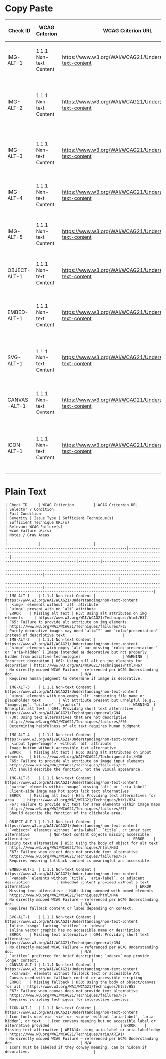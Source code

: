 # Copy Paste
| Check ID     | WCAG Criterion         | WCAG Criterion URL                                                                 | Selector / Condition                                                                 | Fail Condition                                                                                     | Severity | Issue Type | Sufficient Technique(s)                     | Sufficient Technique URL(s)                                                                                                  | Relevant WCAG Failure(s)                                                                            | WCAG Failure URL(s)                                                                                      | Notes / Gray Areas                                                                                                    |
|--------------|------------------------|------------------------------------------------------------------------------------|--------------------------------------------------------------------------------------|---------------------------------------------------------------------------------------------------|----------|------------|--------------------------------------------|-----------------------------------------------------------------------------------------------------------------------------|-------------------------------------------------------------------------------------------------------|---------------------------------------------------------------------------------------------------------|-----------------------------------------------------------------------------------------------------------------------|
| IMG-ALT-1    | 1.1.1 Non-text Content | https://www.w3.org/WAI/WCAG21/Understanding/non-text-content                        | `<img>` elements without `alt` attribute                                             | `<img>` present with no `alt` attribute                                                           | ERROR    | Missing alt text | H37: Using alt attributes on img elements     | https://www.w3.org/WAI/WCAG21/Techniques/html/H37                                                                 | F65: Failure to provide alt attribute on img elements                                                 | https://www.w3.org/WAI/WCAG21/Techniques/failures/F65                                                    | Purely decorative images may need `alt=""` and `role="presentation"` instead of descriptive text.                         |
| IMG-ALT-2    | 1.1.1 Non-text Content | https://www.w3.org/WAI/WCAG21/Understanding/non-text-content                        | `<img>` elements with empty `alt` but missing `role="presentation"` or `aria-hidden` | Image intended as decorative but not properly hidden from assistive technologies                   | WARNING  | Incorrect decoration | H67: Using null alt on img elements for decoration | https://www.w3.org/WAI/WCAG21/Techniques/html/H67                                                     | No directly mapped WCAG Failure — referenced per WCAG Understanding doc.                              | N/A                                                                                                     | Requires human judgment to determine if image is decorative.                                            |
| IMG-ALT-3    | 1.1.1 Non-text Content | https://www.w3.org/WAI/WCAG21/Understanding/non-text-content                        | `<img>` elements with non-empty `alt` containing file name or placeholder text        | Alt attribute present but unhelpful (e.g., "image.jpg", "picture", "graphic")                      | WARNING  | Unhelpful alt text | G94: Providing short text alternative        | https://www.w3.org/WAI/WCAG21/Techniques/general/G94                                                  | F30: Using text alternatives that are not descriptive                                                 | https://www.w3.org/WAI/WCAG21/Techniques/failures/F30                                                    | Determining helpfulness of alt text requires human judgment.                                            |
| IMG-ALT-4    | 1.1.1 Non-text Content | https://www.w3.org/WAI/WCAG21/Understanding/non-text-content                        | `<input type="image">` without `alt` attribute                                       | Image button without accessible text alternative                                                   | ERROR    | Missing alt text | H36: Using alt attributes on input elements   | https://www.w3.org/WAI/WCAG21/Techniques/html/H36                                                     | F65: Failure to provide alt attribute on image input elements                                         | https://www.w3.org/WAI/WCAG21/Techniques/failures/F65                                                    | Alt should describe the function, not the visual appearance.                                           |
| IMG-ALT-5    | 1.1.1 Non-text Content | https://www.w3.org/WAI/WCAG21/Understanding/non-text-content                        | `<area>` elements within `<map>` missing `alt` or `aria-label`                       | Client-side image map hot spots lack text alternatives                                              | ERROR    | Missing alt text | H24: Providing text alternatives for area    | https://www.w3.org/WAI/WCAG21/Techniques/html/H24                                                     | F67: Failure to provide alt text for area elements within image maps                                  | https://www.w3.org/WAI/WCAG21/Techniques/failures/F67                                                    | Should describe the function of the clickable area.                                                     |
| OBJECT-ALT-1 | 1.1.1 Non-text Content | https://www.w3.org/WAI/WCAG21/Understanding/non-text-content                        | `<object>` elements without `aria-label`, `title`, or inner text alternative         | Non-text content objects missing accessible alternative                                             | ERROR    | Missing text alternative | H53: Using the body of object for alt text | https://www.w3.org/WAI/WCAG21/Techniques/html/H53                                                     | F67: Failure when object does not provide text alternative                                            | https://www.w3.org/WAI/WCAG21/Techniques/failures/F67                                                    | Requires ensuring fallback content is meaningful and accessible.                                        |
| EMBED-ALT-1  | 1.1.1 Non-text Content | https://www.w3.org/WAI/WCAG21/Understanding/non-text-content                        | `<embed>` elements without `title`, `aria-label`, or adjacent description            | Embedded content provided without a text alternative                                                | ERROR    | Missing text alternative | H46: Using noembed with embed elements      | https://www.w3.org/WAI/WCAG21/Techniques/html/H46                                                     | No directly mapped WCAG Failure — referenced per WCAG Understanding doc.                              | N/A                                                                                                     | Requires fallback content or label depending on context.                                                |
| SVG-ALT-1    | 1.1.1 Non-text Content | https://www.w3.org/WAI/WCAG21/Understanding/non-text-content                        | Inline `<svg>` lacking `<title>` or `<desc>`                                         | Inline vector graphic has no accessible name or description                                         | ERROR    | Missing text alternative | G94: Providing short text alternative        | https://www.w3.org/WAI/WCAG21/Techniques/general/G94                                                  | No directly mapped WCAG Failure — referenced per WCAG Understanding doc.                              | N/A                                                                                                     | `<title>` preferred for brief description; `<desc>` may provide longer context.                        |
| CANVAS-ALT-1 | 1.1.1 Non-text Content | https://www.w3.org/WAI/WCAG21/Understanding/non-text-content                        | `<canvas>` elements without fallback text or accessible API                          | Canvas used with no fallback content or accessible scripting                                        | ERROR    | Missing fallback | H53: Using the body of object/canvas for alt | https://www.w3.org/WAI/WCAG21/Techniques/html/H53                                                     | F67: Failure when canvas does not provide text alternative                                             | https://www.w3.org/WAI/WCAG21/Techniques/failures/F67                                                    | Requires scripting techniques for interactive canvases.                                                 |
| ICON-ALT-1   | 1.1.1 Non-text Content | https://www.w3.org/WAI/WCAG21/Understanding/non-text-content                        | Icon fonts used via `<i>` or `<span>` without `aria-label`, `aria-hidden`, or text   | Icon conveys meaning but no accessible label or alternative provided                                | ERROR    | Missing text alternative | ARIA14: Using aria-label or aria-labelledby | https://www.w3.org/WAI/WCAG21/Techniques/aria/ARIA14                                                  | No directly mapped WCAG Failure — referenced per WCAG Understanding doc.                              | N/A                                                                                                     | Icons must be labeled if they convey meaning; can be hidden if decorative.                             |

# Plain Text
```
| Check ID     | WCAG Criterion         | WCAG Criterion URL                                                                 | Selector / Condition                                                                 | Fail Condition                                                                                     | Severity | Issue Type | Sufficient Technique(s)                     | Sufficient Technique URL(s)                                                                                                  | Relevant WCAG Failure(s)                                                                            | WCAG Failure URL(s)                                                                                      | Notes / Gray Areas                                                                                                    |
|--------------|------------------------|------------------------------------------------------------------------------------|--------------------------------------------------------------------------------------|---------------------------------------------------------------------------------------------------|----------|------------|--------------------------------------------|-----------------------------------------------------------------------------------------------------------------------------|-------------------------------------------------------------------------------------------------------|---------------------------------------------------------------------------------------------------------|-----------------------------------------------------------------------------------------------------------------------|
| IMG-ALT-1    | 1.1.1 Non-text Content | https://www.w3.org/WAI/WCAG21/Understanding/non-text-content                        | `<img>` elements without `alt` attribute                                             | `<img>` present with no `alt` attribute                                                           | ERROR    | Missing alt text | H37: Using alt attributes on img elements     | https://www.w3.org/WAI/WCAG21/Techniques/html/H37                                                                 | F65: Failure to provide alt attribute on img elements                                                 | https://www.w3.org/WAI/WCAG21/Techniques/failures/F65                                                    | Purely decorative images may need `alt=""` and `role="presentation"` instead of descriptive text.                         |
| IMG-ALT-2    | 1.1.1 Non-text Content | https://www.w3.org/WAI/WCAG21/Understanding/non-text-content                        | `<img>` elements with empty `alt` but missing `role="presentation"` or `aria-hidden` | Image intended as decorative but not properly hidden from assistive technologies                   | WARNING  | Incorrect decoration | H67: Using null alt on img elements for decoration | https://www.w3.org/WAI/WCAG21/Techniques/html/H67                                                     | No directly mapped WCAG Failure — referenced per WCAG Understanding doc.                              | N/A                                                                                                     | Requires human judgment to determine if image is decorative.                                            |
| IMG-ALT-3    | 1.1.1 Non-text Content | https://www.w3.org/WAI/WCAG21/Understanding/non-text-content                        | `<img>` elements with non-empty `alt` containing file name or placeholder text        | Alt attribute present but unhelpful (e.g., "image.jpg", "picture", "graphic")                      | WARNING  | Unhelpful alt text | G94: Providing short text alternative        | https://www.w3.org/WAI/WCAG21/Techniques/general/G94                                                  | F30: Using text alternatives that are not descriptive                                                 | https://www.w3.org/WAI/WCAG21/Techniques/failures/F30                                                    | Determining helpfulness of alt text requires human judgment.                                            |
| IMG-ALT-4    | 1.1.1 Non-text Content | https://www.w3.org/WAI/WCAG21/Understanding/non-text-content                        | `<input type="image">` without `alt` attribute                                       | Image button without accessible text alternative                                                   | ERROR    | Missing alt text | H36: Using alt attributes on input elements   | https://www.w3.org/WAI/WCAG21/Techniques/html/H36                                                     | F65: Failure to provide alt attribute on image input elements                                         | https://www.w3.org/WAI/WCAG21/Techniques/failures/F65                                                    | Alt should describe the function, not the visual appearance.                                           |
| IMG-ALT-5    | 1.1.1 Non-text Content | https://www.w3.org/WAI/WCAG21/Understanding/non-text-content                        | `<area>` elements within `<map>` missing `alt` or `aria-label`                       | Client-side image map hot spots lack text alternatives                                              | ERROR    | Missing alt text | H24: Providing text alternatives for area    | https://www.w3.org/WAI/WCAG21/Techniques/html/H24                                                     | F67: Failure to provide alt text for area elements within image maps                                  | https://www.w3.org/WAI/WCAG21/Techniques/failures/F67                                                    | Should describe the function of the clickable area.                                                     |
| OBJECT-ALT-1 | 1.1.1 Non-text Content | https://www.w3.org/WAI/WCAG21/Understanding/non-text-content                        | `<object>` elements without `aria-label`, `title`, or inner text alternative         | Non-text content objects missing accessible alternative                                             | ERROR    | Missing text alternative | H53: Using the body of object for alt text | https://www.w3.org/WAI/WCAG21/Techniques/html/H53                                                     | F67: Failure when object does not provide text alternative                                            | https://www.w3.org/WAI/WCAG21/Techniques/failures/F67                                                    | Requires ensuring fallback content is meaningful and accessible.                                        |
| EMBED-ALT-1  | 1.1.1 Non-text Content | https://www.w3.org/WAI/WCAG21/Understanding/non-text-content                        | `<embed>` elements without `title`, `aria-label`, or adjacent description            | Embedded content provided without a text alternative                                                | ERROR    | Missing text alternative | H46: Using noembed with embed elements      | https://www.w3.org/WAI/WCAG21/Techniques/html/H46                                                     | No directly mapped WCAG Failure — referenced per WCAG Understanding doc.                              | N/A                                                                                                     | Requires fallback content or label depending on context.                                                |
| SVG-ALT-1    | 1.1.1 Non-text Content | https://www.w3.org/WAI/WCAG21/Understanding/non-text-content                        | Inline `<svg>` lacking `<title>` or `<desc>`                                         | Inline vector graphic has no accessible name or description                                         | ERROR    | Missing text alternative | G94: Providing short text alternative        | https://www.w3.org/WAI/WCAG21/Techniques/general/G94                                                  | No directly mapped WCAG Failure — referenced per WCAG Understanding doc.                              | N/A                                                                                                     | `<title>` preferred for brief description; `<desc>` may provide longer context.                        |
| CANVAS-ALT-1 | 1.1.1 Non-text Content | https://www.w3.org/WAI/WCAG21/Understanding/non-text-content                        | `<canvas>` elements without fallback text or accessible API                          | Canvas used with no fallback content or accessible scripting                                        | ERROR    | Missing fallback | H53: Using the body of object/canvas for alt | https://www.w3.org/WAI/WCAG21/Techniques/html/H53                                                     | F67: Failure when canvas does not provide text alternative                                             | https://www.w3.org/WAI/WCAG21/Techniques/failures/F67                                                    | Requires scripting techniques for interactive canvases.                                                 |
| ICON-ALT-1   | 1.1.1 Non-text Content | https://www.w3.org/WAI/WCAG21/Understanding/non-text-content                        | Icon fonts used via `<i>` or `<span>` without `aria-label`, `aria-hidden`, or text   | Icon conveys meaning but no accessible label or alternative provided                                | ERROR    | Missing text alternative | ARIA14: Using aria-label or aria-labelledby | https://www.w3.org/WAI/WCAG21/Techniques/aria/ARIA14                                                  | No directly mapped WCAG Failure — referenced per WCAG Understanding doc.                              | N/A                                                                                                     | Icons must be labeled if they convey meaning; can be hidden if decorative.                             |

```